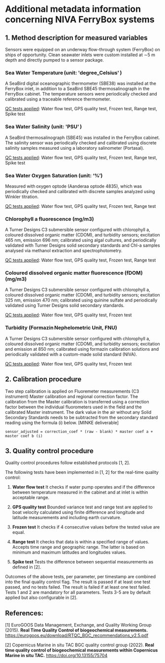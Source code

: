# Additional metadata information concerning NIVA FerryBox systems 

## 1. Method description for measured variables 

Sensors were equipped on an underway flow-through system (FerryBox) on ships of opportunity. Clean seawater inlets were custom installed at ∼5 m depth and directly pumped to a sensor package.  

### Sea Water Temperature (unit: 'degree_Celsius' ) 

A SeaBird digital oceanographic thermometer (SBE38) was installed at the FerryBox inlet, in addition to a SeaBird SBE45 thermosalinograph in the FerryBox cabinet. The temperature sensors were periodically checked and calibrated using a traceable reference thermometer.  

<ins>QC tests applied</ins>: Water flow test, GPS quality test, Frozen test, Range test, Spike test
 
### Sea Water Salinity (unit: 'PSU' ) 

A SeaBird thermosalinograph (SBE45) was installed in the FerryBox cabinet. The salinity sensor was periodically checked and calibrated using discrete salinity samples measured using a laboratory salinometer (Portasal). 

<ins>QC tests applied</ins>: Water flow test, GPS quality test, Frozen test, Range test, Spike test

### Sea Water Oxygen Saturation (unit: ‘%’) 

Measured with oxygen optode (Aanderaa optode 4835), which was periodically checked and calibrated with discrete samples analyzed using Winkler titration.  

<ins>QC tests applied</ins>: Water flow test, GPS quality test, Frozen test,  Range test
 
### Chlorophyll a fluorescence (mg/m3) 

A Turner Designs C3 submersible sensor configured with chlorophyll a, coloured dissolved organic matter (CDOM), and turbidity sensors; excitation 465 nm, emission 696 nm; calibrated using algal cultures, and periodically validated with Turner Designs solid secondary standards and Chl-a samples analysed via methanol extraction and spectrophotometry. 

<ins>QC tests applied</ins>: Water flow test, GPS quality test, Frozen test, Range test

### Coloured dissolved organic matter fluorescence (fDOM) (mg/m3) 

A Turner Designs C3 submersible sensor configured with chlorophyll a, coloured dissolved organic matter (CDOM), and turbidity sensors; excitation 325 nm, emission 470 nm; calibrated using quinine sulfate and periodically validated using Turner Designs solid secondary standards. 

<ins>QC tests applied</ins>:  Water flow test, GPS quality test, Frozen test

### Turbidity (Formazin Nephelometric Unit, FNU) 

A Turner Designs C3 submersible sensor configured with chlorophyll a, coloured dissolved organic matter (CDOM), and turbidity sensors; excitation and emission at 850 nm; calibrated using formazin calibration solutions and periodically validated with a custom-made solid standard (NIVA). 

<ins>QC tests applied</ins>:  Water flow test, GPS quality test, Frozen test
 
## 2. Calibration procedure 

Two step calibration is applied on Fluoremeter measurements (C3 instrument) 
Master calibration and regional correction factor. The calibration from the Master calibration is transferred using a correction factor between the individual fluorometers used in the field and the calibrated Master instrument. The dark value in the air without any Solid Secondary Standards needs to be subtracted from the secondary standard reading using the formula (i) below. [MINKE deliverable]
 
```sensor_adjusted = correction_coef * (raw - blank) * master coef a + master coef b (i)```

## 3. Quality control procedure 

Quality control procedures follow established protocols [1, 2].  

 

The following tests have been implemented in [1, 2] for the real-time quality control:  

1. **Water flow test** It checks if water pump operates and if the difference between temperature measured in the cabinet and at inlet is within acceptable range.  

2. **GPS quality test** Bounded variance test and range test are applied to boat velocity calculated using finite difference and longitude and latitude measurements and including earth curvature.  

3. **Frozen test** It checks if 4 consecutive values before the tested value are equal.  

4. **Range test** It checks that data is within a specified range of values. Accepts time range and geographic range. The latter is based on minimum and maximum latitudes and longitudes values.  

5. **Spike test** Tests the difference between sequential measurements as defined in [2].  

Outcomes of the above tests, per parameter, per timestamp are combined into the final quality control flag. The result is passed if at least one test passed, and no tests failed. The result is failed if at least one test failed. Tests 1 and 2 are mandatory for all parameters. Tests 3-5 are by default applied but also configurable in [2].  

 

## References: 

[1] EuroGOOS Data Management, Exchange, and Quality Working Group (2015). **Real Time Quality Control of biogeochemical measurements.** https://eurogoos.eu/download/RTQC_BGC_recommendations_v2.5.pdf 

[2] Copernicus Marine in situ TAC BGC quality control group (2022). **Real time quality control of biogeochemical measurements within Copernicus Marine in situ TAC.** https://doi.org/10.13155/75704 

 

 
